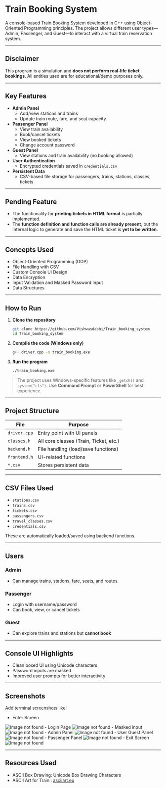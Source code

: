 # Train Booking System

A console-based Train Booking System developed in C++ using Object-Oriented Programming principles. The project allows different user types—Admin, Passenger, and Guest—to interact with a virtual train reservation system.

---

## Disclaimer

This program is a simulation and **does not perform real-life ticket bookings**. All entities used are for educational/demo purposes only.

---

## Key Features

- **Admin Panel**
  - Add/view stations and trains
  - Update train route, fare, and seat capacity
- **Passenger Panel**
  - View train availability
  - Book/cancel tickets
  - View booked tickets
  - Change account password
- **Guest Panel**
  - View stations and train availability (no booking allowed)
- **User Authentication**
  - Encrypted credentials saved in `credentials.csv`
- **Persistent Data**
  - CSV-based file storage for passengers, trains, stations, classes, tickets

---

## Pending Feature

- The functionality for **printing tickets in HTML format** is partially implemented.
- The **function definition and function calls are already present**, but the internal logic to generate and save the HTML ticket is **yet to be written**.

---

## Concepts Used

- Object-Oriented Programming (OOP)
- File Handling with CSV
- Custom Console UI Design
- Data Encryption
- Input Validation and Masked Password Input
- Data Structures

---

## How to Run

1. **Clone the repository**

   ```bash
   git clone https://github.com/Vishwasdabhi/Train_booking_system
   cd Train_booking_system
   ```

2. **Compile the code (Windows only)**

   ```bash
   g++ driver.cpp -o train_booking.exe
   ```

3. **Run the program**
   ```bash
   ./train_booking.exe
   ```

> The project uses Windows-specific features like `_getch()` and `system("cls")`. Use **Command Prompt** or **PowerShell** for best experience.

---

## Project Structure

| File         | Purpose                                |
| ------------ | -------------------------------------- |
| `driver.cpp` | Entry point with UI panels             |
| `classes.h`  | All core classes (Train, Ticket, etc.) |
| `backend.h`  | File handling (load/save functions)    |
| `frontend.h` | UI-related functions                   |
| `*.csv`      | Stores persistent data                 |

---

## CSV Files Used

- `stations.csv`
- `trains.csv`
- `tickets.csv`
- `passengers.csv`
- `travel_classes.csv`
- `credentials.csv`

These are automatically loaded/saved using backend functions.

---

## Users

### Admin

- Can manage trains, stations, fare, seats, and routes.

### Passenger

- Login with username/password
- Can book, view, or cancel tickets

### Guest

- Can explore trains and stations but **cannot book**

---

## Console UI Highlights

- Clean boxed UI using Unicode characters
- Password inputs are masked
- Improved user prompts for better interactivity

---

## Screenshots

Add terminal screenshots like:

- Enter Screen
<img src="Readme_Images/01_Enter_screen.png" alt="Image not found">
- Login Page
<img src="Readme_Images/02_login_page.png" alt="Image not found">
- Masked input
<img src="Readme_Images/03_masked_pass_input.png" alt="Image not found">
- Admin Panel
<img src="Readme_Images/04_Admin_Panel.png" alt="Image not found">
- User Guest Panel
<img src="Readme_Images/05_User_guest_Panel.png" alt="Image not found">
- Passenger Panel
<img src="Readme_Images/06_Passenger_Panel.png" alt="Image not found">
- Exit Screen
<img src="Readme_Images/07_Exit_Screen.png" alt="Image not found">

---

## Resources Used

- ASCII Box Drawing: Unicode Box Drawing Characters
- ASCII Art for Train : [asciiart.eu](https://www.asciiart.eu/vehicles/trains)
